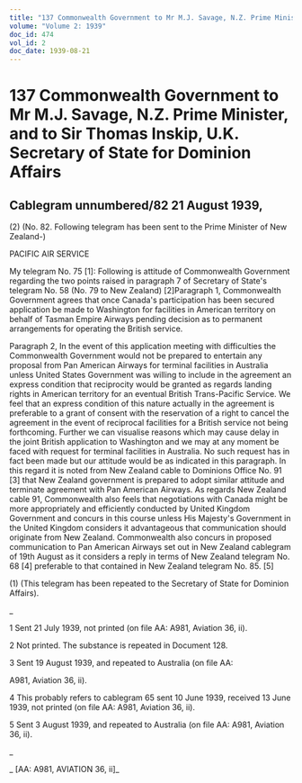 ```yaml
---
title: "137 Commonwealth Government to Mr M.J. Savage, N.Z. Prime Minister, and to Sir Thomas Inskip, U.K. Secretary of State for Dominion Affairs"
volume: "Volume 2: 1939"
doc_id: 474
vol_id: 2
doc_date: 1939-08-21
---
```


# 137 Commonwealth Government to Mr M.J. Savage, N.Z. Prime Minister, and to Sir Thomas Inskip, U.K. Secretary of State for Dominion Affairs

## Cablegram unnumbered/82 21 August 1939,

(2) (No. 82. Following telegram has been sent to the Prime Minister of New Zealand-)

PACIFIC AIR SERVICE

My telegram No. 75 [1]: Following is attitude of Commonwealth Government regarding the two points raised in paragraph 7 of Secretary of State's telegram No. 58 (No. 79 to New Zealand) [2]Paragraph 1, Commonwealth Government agrees that once Canada's participation has been secured application be made to Washington for facilities in American territory on behalf of Tasman Empire Airways pending decision as to permanent arrangements for operating the British service.

Paragraph 2, In the event of this application meeting with difficulties the Commonwealth Government would not be prepared to entertain any proposal from Pan American Airways for terminal facilities in Australia unless United States Government was willing to include in the agreement an express condition that reciprocity would be granted as regards landing rights in American territory for an eventual British Trans-Pacific Service. We feel that an express condition of this nature actually in the agreement is preferable to a grant of consent with the reservation of a right to cancel the agreement in the event of reciprocal facilities for a British service not being forthcoming. Further we can visualise reasons which may cause delay in the joint British application to Washington and we may at any moment be faced with request for terminal facilities in Australia. No such request has in fact been made but our attitude would be as indicated in this paragraph. In this regard it is noted from New Zealand cable to Dominions Office No. 91 [3] that New Zealand government is prepared to adopt similar attitude and terminate agreement with Pan American Airways. As regards New Zealand cable 91, Commonwealth also feels that negotiations with Canada might be more appropriately and efficiently conducted by United Kingdom Government and concurs in this course unless His Majesty's Government in the United Kingdom considers it advantageous that communication should originate from New Zealand. Commonwealth also concurs in proposed communication to Pan American Airways set out in New Zealand cablegram of 19th August as it considers a reply in terms of New Zealand telegram No. 68 [4] preferable to that contained in New Zealand telegram No. 85. [5]

(1) (This telegram has been repeated to the Secretary of State for Dominion Affairs).

_

1 Sent 21 July 1939, not printed (on file AA: A981, Aviation 36, ii).

2 Not printed. The substance is repeated in Document 128.

3 Sent 19 August 1939, and repeated to Australia (on file AA:

A981, Aviation 36, ii).

4 This probably refers to cablegram 65 sent 10 June 1939, received 13 June 1939, not printed (on file AA: A981, Aviation 36, ii).

5 Sent 3 August 1939, and repeated to Australia (on file AA: A981, Aviation 36, ii).

_

_ [AA: A981, AVIATION 36, ii]_
